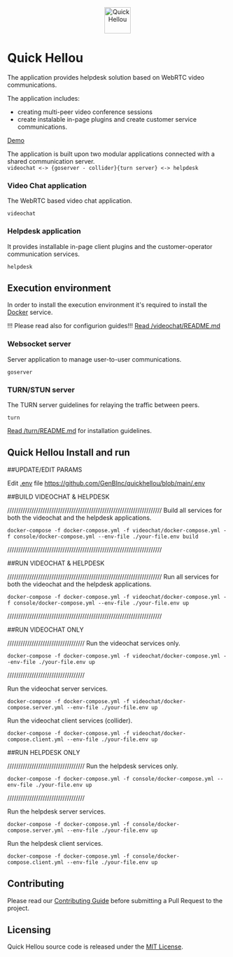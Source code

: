 <div align="center">
  <img src="" height="60px" alt="Quick Hellou"/>
</div>


# Quick Hellou

The application provides helpdesk solution based on WebRTC video communications.

The application includes:
* creating multi-peer video conference sessions
* create instalable in-page plugins and create customer service communications.

[Demo](https://www.quickhellou.com)
 

The application is built upon two modular applications connected with a shared communication server.  
``
videochat <-> {goserver - collider}{turn server} <-> helpdesk
``
### Video Chat application

The WebRTC based video chat application.

```
videochat
```

### Helpdesk application

It provides installable in-page client plugins and the customer-operator communication services.
```
helpdesk
```

## Execution environment

In order to install the execution environment it's required to install the [Docker](https://www.docker.com) service. 

!!! Please read also for configurion guides!!!
[Read /videochat/README.md](https://github.com/GenBInc/quickhellou/blob/main/videochat/README.md)


### Websocket server

Server application to manage user-to-user communications.
```
goserver
```

### TURN/STUN server

The TURN server guidelines for relaying the traffic between peers.
```
turn
```
[Read /turn/README.md](https://github.com/GenBInc/quickhellou/blob/main/turn/README.md) for installation guidelines.


## Quick Hellou Install and run

##UPDATE/EDIT PARAMS

Edit [.env](https://github.com/GenBInc/quickhellou/blob/main/.env) file
https://github.com/GenBInc/quickhellou/blob/main/.env


##BUILD VIDEOCHAT & HELPDESK

//////////////////////////////////////////////////////////////////////
Build all services for both the videochat and the helpdesk applications.
```
docker-compose -f docker-compose.yml -f videochat/docker-compose.yml -f console/docker-compose.yml --env-file ./your-file.env build
```
//////////////////////////////////////////////////////////////////////


##RUN VIDEOCHAT & HELPDESK

//////////////////////////////////////////////////////////////////////
Run all services for both the videochat and the helpdesk applications.
```
docker-compose -f docker-compose.yml -f videochat/docker-compose.yml -f console/docker-compose.yml --env-file ./your-file.env up
```
//////////////////////////////////////////////////////////////////////


##RUN VIDEOCHAT ONLY

///////////////////////////////////
Run the videochat services only.
```
docker-compose -f docker-compose.yml -f videochat/docker-compose.yml --env-file ./your-file.env up
```
///////////////////////////////////


Run the videochat server services.
```
docker-compose -f docker-compose.yml -f videochat/docker-compose.server.yml --env-file ./your-file.env up
```

Run the videochat client services (collider).
```
docker-compose -f docker-compose.yml -f videochat/docker-compose.client.yml --env-file ./your-file.env up
```

##RUN HELPDESK ONLY

///////////////////////////////////
Run the helpdesk services only.
```
docker-compose -f docker-compose.yml -f console/docker-compose.yml --env-file ./your-file.env up
```
///////////////////////////////////

Run the helpdesk server services.
```
docker-compose -f docker-compose.yml -f console/docker-compose.server.yml --env-file ./your-file.env up
```

Run the helpdesk client services.
```
docker-compose -f docker-compose.yml -f console/docker-compose.client.yml --env-file ./your-file.env up
```

## Contributing

Please read our [Contributing Guide](https://github.com/GenBInc/quickhellou/blob/main/CONTRIBUTING.md) before submitting a Pull Request to the project.

## Licensing

Quick Hellou source code is released under the [MIT License](https://github.com/GenBInc/quickhellou/blob/main/LICENSE.md).